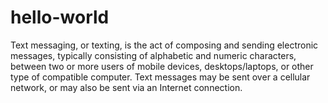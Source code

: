 # hello-world

Text messaging, or texting, is the act of composing and sending electronic messages, typically consisting of alphabetic and numeric characters, between two or more users of mobile devices, desktops/laptops, or other type of compatible computer. Text messages may be sent over a cellular network, or may also be sent via an Internet connection.
